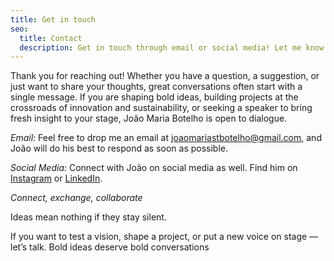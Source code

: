 ```yaml
---
title: Get in touch
seo:
  title: Contact
  description: Get in touch through email or social media! Let me know how I can help.
---
```


Thank you for reaching out! Whether you have a question, a suggestion, or just want to share your thoughts, great conversations often start with a single message. If you are shaping bold ideas, building projects at the crossroads of innovation and sustainability, or seeking a speaker to bring fresh insight to your stage, João Maria Botelho is open to dialogue.

_Email:_
Feel free to drop me an email at [joaomariastbotelho@gmail.com](mailto:joaomariastbotelho@gmail.com), and João will do his best to respond as soon as possible.

_Social Media:_
Connect with João on social media as well. Find him on [Instagram](https://www.instagram.com/joaomariastbotelho) or [LinkedIn](https://www.linkedin.com/in/jo%C3%A3omariabotelho).

_Connect, exchange, collaborate_

Ideas mean nothing if they stay silent.

If you want to test a vision, shape a project, or put a new voice on stage — let’s talk. Bold ideas deserve bold conversations
